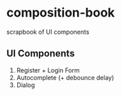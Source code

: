 # composition-book
scrapbook of UI components

## UI Components
1. Register + Login Form
2. Autocomplete (+ debounce delay) 
3. Dialog

